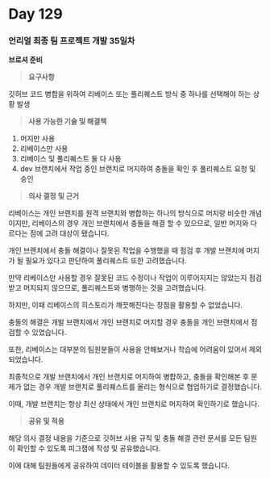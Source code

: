 # Day 129

### 언리얼 최종 팀 프로젝트 개발 35일차

**브로셔 준비**

> **요구사항**
> 

깃허브 코드 병합을 위하여 리베이스 또는 풀리퀘스트 방식 중 하나를 선택해야 하는 상황 발생

> **사용 가능한 기술 및 해결책**
> 

1. 머지만 사용
2. 리베이스만 사용
3. 리베이스 및 풀리퀘스트 둘 다 사용
4. dev 브랜치에서 작업 중인 브랜치로 머지하여 충돌을 확인 후 풀리퀘스트 요청 및 승인

> **의사 결정 및 근거**
> 

리베이스는 개인 브랜치를 원격 브랜치와 병합하는 하나의 방식으로 머지랑 비슷한 개념이지만, 리베이스의 경우 개인 브랜치에서 충돌을 해결 할 수 있으므로, 일반 머지와 다르다는 점에 고려 대상이 됐습니다.

개인 브랜치에서 충돌 해결이나 잘못된 작업을 수행했을 때 점검 후 개발 브랜치에 머지가 될 필요가 있다고 판단하여 풀리퀘스트 또한 고려했습니다.

만약 리베이스만 사용할 경우 잘못된 코드 수정이나 작업이 이루어지지는 않았는지 점검받고 머지되지 않으므로, 풀리퀘스트와 병행하는 것을 고려했습니다.

하지만, 이때 리베이스의 히스토리가 깨끗해진다는 장점을 활용할 수 없었습니다.

충돌의 해결은 개발 브랜치에서 개인 브랜치로 머지할 경우 충돌을 개인 브랜치에서 점검할 수 있었습니다.

또한, 리베이스는 대부분의 팀원분들이 사용을 안해보거나 학습에 어려움이 있어서 제외되었습니다.

최종적으로 개발 브랜치에서 개인 브랜치로 머지하여 병합하고, 충돌을 확인해본 후 문제가 없는 경우 개발 브랜치로 풀리퀘스트를 올리는 형식으로 협업하기로 결정했습니다.

이때, 개발 브랜치는 항상 최신 상태에서 개인 브랜치로 머지하여 확인하기로 했습니다.

> **공유 및 적용**
> 

해당 의사 결정 내용을 기준으로 깃허브 사용 규칙 및 충돌 해결 관련 문서를 모든 팀원이 확인할 수 있도록 피그잼에 작성 및 공유했습니다.


이에 대해 팀원들에게 공유하여 데이터 테이블을 활용할 수 있도록 했습니다.

